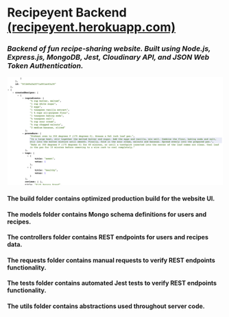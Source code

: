 # Recipeyent Backend [(recipeyent.herokuapp.com)](http://recipeyent.herokuapp.com/home)
### *Backend of fun recipe-sharing website. Built using Node.js, Express.js, MongoDB, Jest, Cloudinary API, and JSON Web Token Authentication.*

![Image of Recipe Endpoint](https://github.com/axk5209/recipeyent-backend/blob/master/recipeEndpoint.png)

#### The build folder contains optimized production build for the website UI.
#### The models folder contains Mongo schema definitions for users and recipes.
#### The controllers folder contains REST endpoints for users and recipes data.
#### The requests folder contains manual requests to verify REST endpoints functionality.
#### The tests folder contains automated Jest tests to verify REST endpoints functionality.
#### The utils folder contains abstractions used throughout server code.
